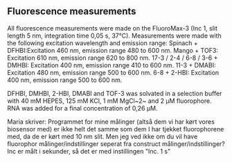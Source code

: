 ﻿---
layout: default
---

## Fluorescence measurements


All fluorescence measurements were made on the FluoroMax-3 (Inc 1, slit length 5 nm, integration time 0,05 s, 37°C). 
Measurements were made with the following excitation wavelength and emission range:
Spinach + DFHBI:Excitation 460 nm, emission range 480 to 600 nm. 
Mango + TOF3: Excitation 610 nm, emission range 620 to 800 nm. 
17-3 / 2-4 / 6-8 / 3-6 + DMHBI: Excitation 400 nm, emission range 410 to 600 nm. 
11-3 + DMABI: Excitation 480 nm, emission range 500 to 600 nm. 
6-8 + 2-HBI: Excitation 400 nm, emission range 500 to 600 nm. 

DFHBI, DMHBI, 2-HBI, DMABI and TOF-3 was solvated in a selection buffer with 40 mM HEPES, 125 mM KCl, 1 mM MgCl~2~ and 2 µM fluorophore. RNA was added for a final concentration of 0,26 µM. 

Maria skriver:
Programmet for mine målinger (altså dem vi har kørt vores biosensor med) er ikke helt det samme som dem I har tjekket fluorophorene med, da de er kørt med 10 nm slit. Men jeg ved ikke om du vil have fluorophor målinger/indstillinger seperat fra construct målinger/indstillinger?
Inc er målt i sekunder, så det er med instillingen "Inc. 1 s"
